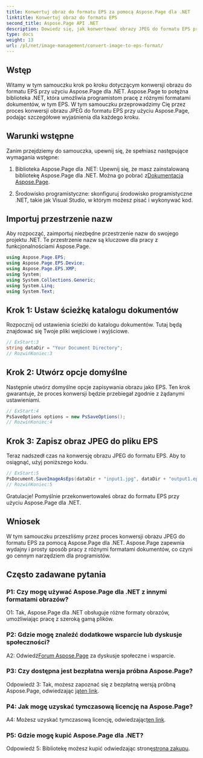 ```yaml
---
title: Konwertuj obraz do formatu EPS za pomocą Aspose.Page dla .NET
linktitle: Konwertuj obraz do formatu EPS
second_title: Aspose.Page API .NET
description: Dowiedz się, jak konwertować obrazy JPEG do formatu EPS przy użyciu Aspose.Page dla .NET. Obszerny przewodnik z instrukcjami krok po kroku.
type: docs
weight: 13
url: /pl/net/image-management/convert-image-to-eps-format/
---
```

## Wstęp

Witamy w tym samouczku krok po kroku dotyczącym konwersji obrazu do formatu EPS przy użyciu Aspose.Page dla .NET. Aspose.Page to potężna biblioteka .NET, która umożliwia programistom pracę z różnymi formatami dokumentów, w tym EPS. W tym samouczku przeprowadzimy Cię przez proces konwersji obrazu JPEG do formatu EPS przy użyciu Aspose.Page, podając szczegółowe wyjaśnienia dla każdego kroku.

## Warunki wstępne

Zanim przejdziemy do samouczka, upewnij się, że spełniasz następujące wymagania wstępne:

1.  Biblioteka Aspose.Page dla .NET: Upewnij się, że masz zainstalowaną bibliotekę Aspose.Page dla .NET. Można go pobrać z[Dokumentacja Aspose.Page](https://reference.aspose.com/page/net/).

2. Środowisko programistyczne: skonfiguruj środowisko programistyczne .NET, takie jak Visual Studio, w którym możesz pisać i wykonywać kod.

## Importuj przestrzenie nazw

Aby rozpocząć, zaimportuj niezbędne przestrzenie nazw do swojego projektu .NET. Te przestrzenie nazw są kluczowe dla pracy z funkcjonalnościami Aspose.Page.

```csharp
using Aspose.Page.EPS;
using Aspose.Page.EPS.Device;
using Aspose.Page.EPS.XMP;
using System;
using System.Collections.Generic;
using System.Linq;
using System.Text;
```

## Krok 1: Ustaw ścieżkę katalogu dokumentów

Rozpocznij od ustawienia ścieżki do katalogu dokumentów. Tutaj będą znajdować się Twoje pliki wejściowe i wyjściowe.

```csharp
// ExStart:3
string dataDir = "Your Document Directory";
// RozwińKoniec:3
```

## Krok 2: Utwórz opcje domyślne

Następnie utwórz domyślne opcje zapisywania obrazu jako EPS. Ten krok gwarantuje, że proces konwersji będzie przebiegał zgodnie z żądanymi ustawieniami.

```csharp
// ExStart:4
PsSaveOptions options = new PsSaveOptions();
// RozwińKoniec:4
```

## Krok 3: Zapisz obraz JPEG do pliku EPS

Teraz nadszedł czas na konwersję obrazu JPEG do formatu EPS. Aby to osiągnąć, użyj poniższego kodu.

```csharp
// ExStart:5
PsDocument.SaveImageAsEps(dataDir + "input1.jpg", dataDir + "output1.eps", options);
// RozwińKoniec:5
```

Gratulacje! Pomyślnie przekonwertowałeś obraz do formatu EPS przy użyciu Aspose.Page dla .NET.

## Wniosek

W tym samouczku przeszliśmy przez proces konwersji obrazu JPEG do formatu EPS za pomocą Aspose.Page dla .NET. Aspose.Page zapewnia wydajny i prosty sposób pracy z różnymi formatami dokumentów, co czyni go cennym narzędziem dla programistów.

## Często zadawane pytania

### P1: Czy mogę używać Aspose.Page dla .NET z innymi formatami obrazów?

O1: Tak, Aspose.Page dla .NET obsługuje różne formaty obrazów, umożliwiając pracę z szeroką gamą plików.

### P2: Gdzie mogę znaleźć dodatkowe wsparcie lub dyskusje społeczności?

 A2: Odwiedź[Forum Aspose.Page](https://forum.aspose.com/c/page/39) za dyskusje społeczne i wsparcie.

### P3: Czy dostępna jest bezpłatna wersja próbna Aspose.Page?

 Odpowiedź 3: Tak, możesz zapoznać się z bezpłatną wersją próbną Aspose.Page, odwiedzając ją[ten link](https://releases.aspose.com/).

### P4: Jak mogę uzyskać tymczasową licencję na Aspose.Page?

 A4: Możesz uzyskać tymczasową licencję, odwiedzając[ten link](https://purchase.aspose.com/temporary-license/).

### P5: Gdzie mogę kupić Aspose.Page dla .NET?

Odpowiedź 5: Bibliotekę możesz kupić odwiedzając stronę[strona zakupu](https://purchase.aspose.com/buy).